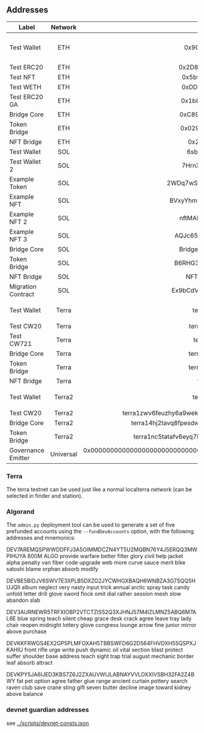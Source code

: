 ## Addresses

| Label              |  Network  |                                                                                               Address | Note                                                                                                                                                                |
| ------------------ | :-------: | ----------------------------------------------------------------------------------------------------: | :------------------------------------------------------------------------------------------------------------------------------------------------------------------ |
| Test Wallet        |    ETH    |                                                            0x90F8bf6A479f320ead074411a4B0e7944Ea8c9C1 | Key: `0x4f3edf983ac636a65a842ce7c78d9aa706d3b113bce9c46f30d7d21715b23b1d` Mnemonic `myth like bonus scare over problem client lizard pioneer submit female collect` |
| Test ERC20         |    ETH    |                                                            0x2D8BE6BF0baA74e0A907016679CaE9190e80dD0A | Tokens minted to Test Wallet                                                                                                                                        |
| Test NFT           |    ETH    |                                                            0x5b9b42d6e4B2e4Bf8d42Eba32D46918e10899B66 | One minted to Test Wallet                                                                                                                                           |
| Test WETH          |    ETH    |                                                            0xDDb64fE46a91D46ee29420539FC25FD07c5FEa3E | Tokens minted to Test Wallet                                                                                                                                        |
| Test ERC20 GA      |    ETH    |                                                            0x1b88Bdb8269A1aB1372459F5a4eC3663D6f5cCc4 | Tokens minted to Test Wallet 9                                                                                                                                      |
| Bridge Core        |    ETH    |                                                            0xC89Ce4735882C9F0f0FE26686c53074E09B0D550 |                                                                                                                                                                     |
| Token Bridge       |    ETH    |                                                            0x0290FB167208Af455bB137780163b7B7a9a10C16 |                                                                                                                                                                     |
| NFT Bridge         |    ETH    |                                                            0x26b4afb60d6c903165150c6f0aa14f8016be4aec |                                                                                                                                                                     |
| Test Wallet        |    SOL    |                                                          6sbzC1eH4FTujJXWj51eQe25cYvr4xfXbJ1vAj7j2k5J | Key in `solana/keys/solana-devnet.json`                                                                                                                             |
| Test Wallet 2      |    SOL    |                                                          7HrnXGAzG6mV93Lumk7yfyrNk2bpstq8YyesqojLj8mG | Key in `solana/keys/solana-devnet2.json`                                                                                                                            |
| Example Token      |    SOL    |                                                          2WDq7wSs9zYrpx2kbHDA4RUTRch2CCTP6ZWaH4GNfnQQ | Tokens minted to Test Wallet                                                                                                                                        |
| Example NFT        |    SOL    |                                                          BVxyYhm498L79r4HMQ9sxZ5bi41DmJmeWZ7SCS7Cyvna | One minted to Test Wallet                                                                                                                                           |
| Example NFT 2      |    SOL    |                                                           nftMANh29jbMboVnbYt1AUAWFP9N4Jnckr9Zeq85WUs | One minted to Test Wallet                                                                                                                                           |
| Example NFT 3      |    SOL    |                                                          AQJc65JzbzsT88JnGEXSqZaF8NFAXPo21fX4QUED4uRX | One minted to Test Wallet 2                                                                                                                                         |
| Bridge Core        |    SOL    |                                                           Bridge1p5gheXUvJ6jGWGeCsgPKgnE3YgdGKRVCMY9o |                                                                                                                                                                     |
| Token Bridge       |    SOL    |                                                          B6RHG3mfcckmrYN1UhmJzyS1XX3fZKbkeUcpJe9Sy3FE |                                                                                                                                                                     |
| NFT Bridge         |    SOL    |                                                           NFTWqJR8YnRVqPDvTJrYuLrQDitTG5AScqbeghi4zSA |                                                                                                                                                                     |
| Migration Contract |    SOL    |                                                          Ex9bCdVMSfx7EzB3pgSi2R4UHwJAXvTw18rBQm5YQ8gK |                                                                                                                                                                     |
| Test Wallet        |   Terra   |                                                          terra1x46rqay4d3cssq8gxxvqz8xt6nwlz4td20k38v | Mnemonic: `notice oak worry limit wrap speak medal online prefer cluster roof addict wrist behave treat actual wasp year salad speed social layer crew genius`      |
| Test CW20          |   Terra   |                                                          terra13nkgqrfymug724h8pprpexqj9h629sa3ncw7sh | Tokens minted to Test Wallet                                                                                                                                        |
| Test CW721         |   Terra   |                                                          terra18dt935pdcn2ka6l0syy5gt20wa48n3mktvdvjj | NFTs minted to Test Wallet                                                                                                                                          |
| Bridge Core        |   Terra   |                                                          terra18vd8fpwxzck93qlwghaj6arh4p7c5n896xzem5 |                                                                                                                                                                     |
| Token Bridge       |   Terra   |                                                          terra10pyejy66429refv3g35g2t7am0was7ya7kz2a4 |                                                                                                                                                                     |
| NFT Bridge         |   Terra   |                                                          terra1plju286nnfj3z54wgcggd4enwaa9fgf5kgrgzl |                                                                                                                                                                     |
| Test Wallet        |  Terra2   |                                                          terra1x46rqay4d3cssq8gxxvqz8xt6nwlz4td20k38v | Mnemonic: `notice oak worry limit wrap speak medal online prefer cluster roof addict wrist behave treat actual wasp year salad speed social layer crew genius`      |
| Test CW20          |  Terra2   |                                      terra1zwv6feuzhy6a9wekh96cd57lsarmqlwxdypdsplw6zhfncqw6ftqynf7kp | Tokens minted to Test Wallet                                                                                                                                        |
| Bridge Core        |  Terra2   |                                      terra14hj2tavq8fpesdwxxcu44rty3hh90vhujrvcmstl4zr3txmfvw9ssrc8au |                                                                                                                                                                     |
| Token Bridge       |  Terra2   |                                      terra1nc5tatafv6eyq7llkr2gv50ff9e22mnf70qgjlv737ktmt4eswrquka9l6 |                                                                                                                                                                     |
| Governance Emitter | Universal | 0x0000000000000000000000000000000000000000000000000000000000000004 / 11111111111111111111111111111115 | Emitter Chain: 0x01                                                                                                                                                 |

### Terra

The terra testnet can be used just like a normal localterra network (can be selected in finder and station).

### Algorand

The `admin.py` deployment tool can be used to generate a set of five prefunded accounts using the `--fundDevAccounts` option, with the following addresses and mnemonics:

DEV7AREMQSPWWDDFFJ3A5OIMMDCZN4YT5U2MQBN76Y4J5ERQQ3MWPIHUYA 800M ALGO
provide warfare better filter glory civil help jacket alpha penalty van fiber code upgrade web more curve sauce merit bike satoshi blame orphan absorb modify

DEVBE5BIDJV6SWV7E3XPLB5DXZG2JYCWHGXBAQH6WNBZA3G7SQQ5HUJQII
album neglect very nasty input trick annual arctic spray task candy unfold letter drill glove sword flock omit dial rather session mesh slow abandon slab

DEV3AURNEWR5TRFXIOBP2VTCTZIS52Q3XJHNJ57M4IZLMNZ5ABQ6M7AL6E
blue spring teach silent cheap grace desk crack agree leave tray lady chair reopen midnight lottery glove congress lounge arrow fine junior mirror above purchase

DEVKKFRWGS4EX2GP5PLMFOXAH5TBBSWFD6G2D564FHVDXH55QSPXJKAHIU
front rifle urge write push dynamic oil vital section blast protect suffer shoulder base address teach sight trap trial august mechanic border leaf absorb attract

DEVKPY5JA6IJED3KBS7Z6J2ZXAUVWIJLABNAYVVLOXXIVSBH32FA2Z4BWY
fat pet option agree father glue range ancient curtain pottery search raven club save crane sting gift seven butter decline image toward kidney above balance

### devnet guardian addresses

see [../scripts/devnet-consts.json](../scripts/devnet-consts.json)
